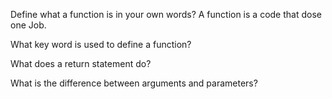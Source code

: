 Define what a function is in your own words?
A function is a code that dose one Job. 

 What key word is used to define a function?


 What does a return statement do?


 What is the difference between arguments and parameters?

